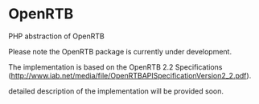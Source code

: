 OpenRTB
=======

PHP abstraction of OpenRTB

Please note the OpenRTB package is currently under development.

The implementation is based on the OpenRTB 2.2 Specifications (http://www.iab.net/media/file/OpenRTBAPISpecificationVersion2_2.pdf).

detailed description of the implementation will be provided soon.
